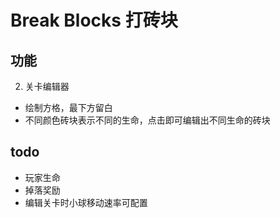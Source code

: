 # Break Blocks  打砖块

## 功能

2. 关卡编辑器
- 绘制方格，最下方留白
- 不同颜色砖块表示不同的生命，点击即可编辑出不同生命的砖块

## todo
- 玩家生命
- 掉落奖励
- 编辑关卡时小球移动速率可配置